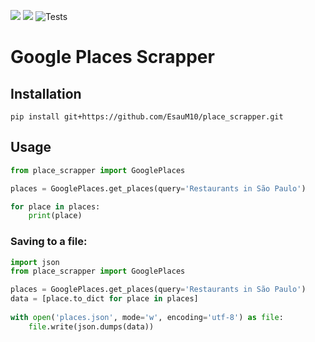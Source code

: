 ![](https://img.shields.io/badge/python-3.9+-blue.svg)
![](https://img.shields.io/badge/selenium-4.8+-silver.svg)
![Tests](https://github.com/EsauM10/place_scrapper/actions/workflows/tests.yml/badge.svg)
# Google Places Scrapper

## Installation
```
pip install git+https://github.com/EsauM10/place_scrapper.git
```

## Usage
```python
from place_scrapper import GooglePlaces

places = GooglePlaces.get_places(query='Restaurants in São Paulo')

for place in places:
    print(place)
```
### Saving to a file:
```python
import json
from place_scrapper import GooglePlaces

places = GooglePlaces.get_places(query='Restaurants in São Paulo')
data = [place.to_dict for place in places]
    
with open('places.json', mode='w', encoding='utf-8') as file:
    file.write(json.dumps(data))
```

